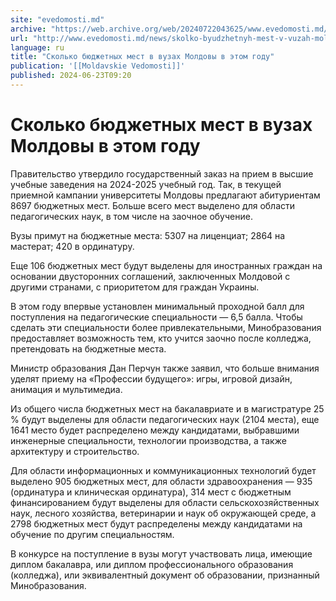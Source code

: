 ```yaml
---
site: "evedomosti.md"
archive: "https://web.archive.org/web/20240722043625/www.evedomosti.md/news/skolko-byudzhetnyh-mest-v-vuzah-moldovy-v-etom-godu"
url: "http://www.evedomosti.md/news/skolko-byudzhetnyh-mest-v-vuzah-moldovy-v-etom-godu"
language: ru
title: "Сколько бюджетных мест в вузах Молдовы в этом году"
publication: '[[Moldavskie Vedomosti]]'
published: 2024-06-23T09:20
---
```


# Сколько бюджетных мест в вузах Молдовы в этом году

Правительство утвердило государственный заказ на прием в высшие учебные заведения на 2024-2025 учебный год. Так, в текущей приемной кампании университеты Молдовы предлагают абитуриентам 8697 бюджетных мест. Больше всего мест выделено для области педагогических наук, в том числе на заочное обучение.

Вузы примут на бюджетные места: 5307 на лиценциат; 2864 на мастерат; 420 в ординатуру.

Еще 106 бюджетных мест будут выделены для иностранных граждан на основании двусторонних соглашений, заключенных Молдовой с другими странами, с приоритетом для граждан Украины.

В этом году впервые установлен минимальный проходной балл для поступления на педагогические специальности — 6,5 балла. Чтобы сделать эти специальности более привлекательными, Минобразования предоставляет возможность тем, кто учится заочно после колледжа, претендовать на бюджетные места.

Министр образования Дан Перчун также заявил, что больше внимания уделят приему на «Профессии будущего»: игры, игровой дизайн, анимация и мультимедиа.

Из общего числа бюджетных мест на бакалавриате и в магистратуре 25 % будут выделены для области педагогических наук (2104 места), еще 1641 место будет распределено между кандидатами, выбравшими инженерные специальности, технологии производства, а также архитектуру и строительство.

Для области информационных и коммуникационных технологий будет выделено 905 бюджетных мест, для области здравоохранения — 935 (ординатура и клиническая ординатура), 314 мест с бюджетным финансированием будут выделены для области сельскохозяйственных наук, лесного хозяйства, ветеринарии и наук об окружающей среде, а 2798 бюджетных мест будут распределены между кандидатами на обучение по другим специальностям.

В конкурсе на поступление в вузы могут участвовать лица, имеющие диплом бакалавра, или диплом профессионального образования (колледжа), или эквивалентный документ об образовании, признанный Минобразования.